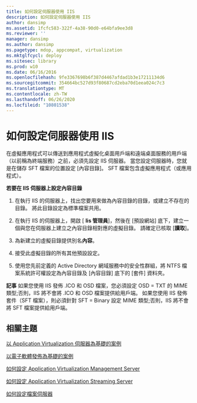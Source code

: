 ```yaml
---
title: 如何設定伺服器使用 IIS
description: 如何設定伺服器使用 IIS
author: dansimp
ms.assetid: 1fcfc583-322f-4a38-90d0-e64bfa9ee3d8
ms.reviewer: ''
manager: dansimp
ms.author: dansimp
ms.pagetype: mdop, appcompat, virtualization
ms.mktglfcycl: deploy
ms.sitesec: library
ms.prod: w10
ms.date: 06/16/2016
ms.openlocfilehash: 9fe3367698b6f387d4467afdad1b3e17211134d6
ms.sourcegitcommit: 354664bc527d93f80687cd2eba70d1eea024c7c3
ms.translationtype: MT
ms.contentlocale: zh-TW
ms.lasthandoff: 06/26/2020
ms.locfileid: "10801538"
---
```

# 如何設定伺服器使用 IIS


在虛擬應用程式可以傳送到應用程式虛擬化桌面用戶端和遠端桌面服務的用戶端（以前稱為終端服務）之前，必須先設定 IIS 伺服器。 當您設定伺服器時，您就是在儲存 SFT 檔案的位置設定 [內容目錄]。 SFT 檔案包含虛擬應用程式（或應用程式）。

**若要在 IIS 伺服器上設定內容目錄**

1.  在執行 IIS 的伺服器上，找出您要用來做為內容目錄的目錄，或建立不存在的目錄。 將此目錄設定為標準檔案共用。

2.  在執行 IIS 的伺服器上，開啟 [ **Iis 管理員**]，然後在 [預設網站] 底下，建立一個與您在伺服器上建立之內容目錄相對應的虛擬目錄。 請確定已核取 [**讀取**]。

3.  為新建立的虛擬目錄提供別名**內容**。

4.  接受此虛擬目錄的所有其他預設設定。

5.  使用您先前定義的 Active Directory 網域服務中的安全性群組，將 NTFS 檔案系統許可權設定為內容目錄及 [內容目錄] 底下的 [套件] 資料夾。

**記事** 如果您使用 IIS 發佈 .ICO 和 OSD 檔案，您必須設定 OSD = TXT 的 MIME 類型;否則，IIS 將不會將 .ICO 和 OSD 檔案提供給用戶端。 如果您使用 IIS 發佈套件（SFT 檔案），則必須針對 SFT = Binary 設定 MIME 類型;否則，IIS 將不會將 SFT 檔案提供給用戶端。

 

## 相關主題


[以 Application Virtualization 伺服器為基礎的案例](application-virtualization-server-based-scenario.md)

[以電子軟體發佈為基礎的案例](electronic-software-distribution-based-scenario.md)

[如何設定 Application Virtualization Management Server](how-to-configure-the-application-virtualization-management-servers.md)

[如何設定 Application Virtualization Streaming Server](how-to-configure-the-application-virtualization-streaming-servers.md)

[如何設定檔案伺服器](how-to-configure-the-file-server.md)

 

 





